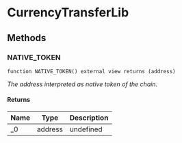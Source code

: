 # CurrencyTransferLib









## Methods

### NATIVE_TOKEN

```solidity
function NATIVE_TOKEN() external view returns (address)
```



*The address interpreted as native token of the chain.*


#### Returns

| Name | Type | Description |
|---|---|---|
| _0 | address | undefined




